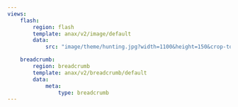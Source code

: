 ```yaml
---
views:
    flash:
        region: flash
        template: anax/v2/image/default
        data:
            src: "image/theme/hunting.jpg?width=1100&height=150&crop-to-fit&area=15,0,0,0"

    breadcrumb:
        region: breadcrumb
        template: anax/v2/breadcrumb/default
        data:
            meta:
                type: breadcrumb
---
```

